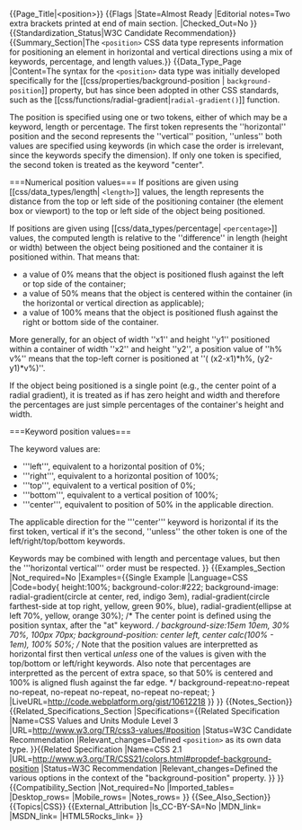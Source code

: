 {{Page_Title|&lt;position&gt;}}
{{Flags
|State=Almost Ready
|Editorial notes=Two extra brackets printed at end of main section.
|Checked_Out=No
}}
{{Standardization_Status|W3C Candidate Recommendation}}
{{Summary_Section|The <code>&lt;position></code> CSS data type represents information for positioning an element in horizontal and vertical directions using a mix of keywords, percentage, and length values.}}
{{Data_Type_Page
|Content=The syntax for the <code>&lt;position></code> data type was initially developed specifically for the [[css/properties/background-position | <code>background-position</code>]] property, but has since been adopted in other CSS standards, such as the [[css/functions/radial-gradient|<code>radial-gradient()</code>]] function.

The position is specified using one or two tokens, either of which may be a keyword, length or percentage.  The first token represents the ''horizontal'' position and the second represents the ''vertical'' position, ''unless'' both values are specified using keywords (in which case the order is irrelevant, since the keywords specify the dimension).  If only one token is specified, the second token is treated as the keyword "center".

===Numerical position values===
If positions are given using [[css/data_types/length| <code>&lt;length></code>]] values, the length represents the distance from the top or left side of the positioning container (the element box or viewport) to the top or left side of the object being positioned.

If positions are given using  [[css/data_types/percentage| <code>&lt;percentage></code>]] values, the computed length is relative to the ''difference'' in length (height or width) between the object being positioned and the container it is positioned within.  That means that:

* a value of 0% means that the object is positioned flush against the left or top side of the container;
* a value of 50% means that the object is centered within the container (in the horizontal or vertical direction as applicable);
* a value of 100% means that the object is positioned flush against the right or bottom side of the container.

More generally, for an object of width ''x1'' and height ''y1'' positioned within a container of width ''x2'' and height ''y2'', a position value of ''h% v%'' means that the top-left corner is positioned at ''( (x2-x1)*h%, (y2-y1)*v%)''.

If the object being positioned is a single point (e.g., the center point of a radial gradient), it is treated as if has zero height and width and therefore the percentages are just simple percentages of the container's height and width.

===Keyword position values===

The keyword values are:

* '''left''', equivalent to a horizontal position of 0%;
* '''right''', equivalent to a horizontal position of 100%;
* '''top''', equivalent to a vertical position of 0%;
* '''bottom''', equivalent to a vertical position of 100%;
* '''center''', equivalent to position of 50% in the applicable direction.

The applicable direction for the '''center''' keyword is horizontal if its the first token, vertical if it's the second, ''unless'' the other token is one of the left/right/top/bottom keywords.

Keywords may be combined with length and percentage values, but then the '''horizontal vertical''' order must be respected.
}}
{{Examples_Section
|Not_required=No
|Examples={{Single Example
|Language=CSS
|Code=body{
    height:100%;
	background-color:#222;
	background-image:
	   radial-gradient(circle at center, red, indigo 3em),
	   radial-gradient(circle farthest-side at top right, yellow, green 90%, blue),
	   radial-gradient(ellipse at left 70%, yellow, orange 30%);
	/* The center point is defined using the position syntax, after the "at" keyword. 
	*/
	background-size:15em 10em, 30% 70%, 100px 70px;
	background-position: center left,  center calc(100% - 1em), 100% 50%;
	/* Note that the position values are interpretted as horizontal first then vertical
	   *unless* one of the values is given with the top/bottom or left/right keywords.
	   Also note that percentages are interpretted as the percent of extra space,
	   so that 50% is centered and 100% is aligned flush against the far edge.
	*/
	background-repeat:no-repeat no-repeat, no-repeat no-repeat, no-repeat no-repeat;
}
|LiveURL=http://code.webplatform.org/gist/10612218
}}
}}
{{Notes_Section}}
{{Related_Specifications_Section
|Specifications={{Related Specification
|Name=CSS Values and Units Module Level 3
|URL=http://www.w3.org/TR/css3-values/#position
|Status=W3C Candidate Recommendation
|Relevant_changes=Defined <code>&lt;position></code> as its own data type.
}}{{Related Specification
|Name=CSS 2.1
|URL=http://www.w3.org/TR/CSS21/colors.html#propdef-background-position
|Status=W3C Recommendation
|Relevant_changes=Defined the various options in the context of the "background-position" property.
}}
}}
{{Compatibility_Section
|Not_required=No
|Imported_tables=
|Desktop_rows=
|Mobile_rows=
|Notes_rows=
}}
{{See_Also_Section}}
{{Topics|CSS}}
{{External_Attribution
|Is_CC-BY-SA=No
|MDN_link=
|MSDN_link=
|HTML5Rocks_link=
}}